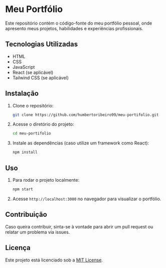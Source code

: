 # Meu Portfólio

Este repositório contém o código-fonte do meu portfólio pessoal, onde apresento meus projetos, habilidades e experiências profissionais.

## Tecnologias Utilizadas

- HTML
- CSS
- JavaScript
- React (se aplicável)
- Tailwind CSS (se aplicável)

## Instalação

1. Clone o repositório:
   ```sh
   git clone https://github.com/humbertoribeiro99/meu-portifolio.git
   ```
2. Acesse o diretório do projeto:
   ```sh
   cd meu-portifolio
   ```
3. Instale as dependências (caso utilize um framework como React):
   ```sh
   npm install
   ```

## Uso

1. Para rodar o projeto localmente:
   ```sh
   npm start
   ```
2. Acesse `http://localhost:3000` no navegador para visualizar o portfólio.

## Contribuição

Caso queira contribuir, sinta-se à vontade para abrir um pull request ou relatar um problema via issues.

## Licença

Este projeto está licenciado sob a [MIT License](LICENSE).


